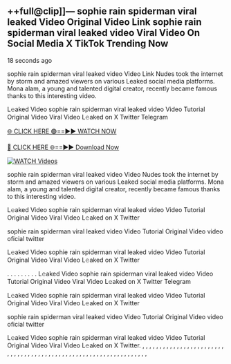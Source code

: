 ## ++full@clip]]— sophie rain spiderman viral leaked Video Original Video Link sophie rain spiderman viral leaked video Viral Video On Social Media X TikTok Trending Now
18 seconds ago

sophie rain spiderman viral leaked video Video Link Nudes took the internet by storm and amazed viewers on various Leaked social media platforms. Mona alam, a young and talented digital creator, recently became famous thanks to this interesting video.

L𝚎aked Video sophie rain spiderman viral leaked video Video Tutorial Original Video Viral Video L𝚎aked on X Twitter Telegram

[🌐 CLICK HERE 🟢==►► WATCH NOW](https://shopihaaa2.blogspot.com/2025/01/sophie-rain.html)

[🔴 CLICK HERE 🌐==►► Download Now](https://shopihaaa2.blogspot.com/2025/01/sophie-rain.html)

[![WATCH Videos](https://i.imgur.com/dJHk4Zq.gif)](https://shopihaaa2.blogspot.com/2025/01/sophie-rain.html)

sophie rain spiderman viral leaked video Video Nudes took the internet by storm and amazed viewers on various Leaked social media platforms. Mona alam, a young and talented digital creator, recently became famous thanks to this interesting video.

L𝚎aked Video sophie rain spiderman viral leaked video Video Tutorial Original Video Viral Video L𝚎aked on X Twitter

sophie rain spiderman viral leaked video Video Tutorial Original Video video oficial twitter

L𝚎aked Video sophie rain spiderman viral leaked video Video Tutorial Original Video Viral Video L𝚎aked on X Twitter

. . . . . . . . . L𝚎aked Video sophie rain spiderman viral leaked video Video Tutorial Original Video Viral Video L𝚎aked on X Twitter Telegram

L𝚎aked Video sophie rain spiderman viral leaked video Video Tutorial Original Video Viral Video L𝚎aked on X Twitter

sophie rain spiderman viral leaked video Video Tutorial Original Video video oficial twitter

L𝚎aked Video sophie rain spiderman viral leaked video Video Tutorial Original Video Viral Video L𝚎aked on X Twitter.
,
,
,
,
,
,
,
,
,
,
,
,
,
,
,
,
,
,
,
,
,
,
,
,
,
,
,
,
,
,
,
,
,
,
,
,
,
,
,
,
,
,
,
,
,
,
,
,
,
,
,
,
,
,
,
,
,
,
,
,
,
,
,
,
,
